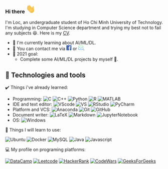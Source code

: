 ### Hi there <img src="assets/wave.gif" width="30px">

I'm Loc, an undergraduate student of Ho Chi Minh University of Technology. I'm studying in Computer Science department and trying my best not to fail any subjects :satisfied:. Here is my [CV](cv).

- :seedling: I'm currently learning about AI/ML/DL.
- :e-mail: You can contact me via [![Facebook][fb]](https://www.facebook.com/loc.le1011) or [![Gmail][mail]](mailAddress).
- :goal_net: 2021 goal:
  - Complete some AI/ML/DL projects by myself :muscle:.

## :wrench: Technologies and tools

:heavy_check_mark: Things i've already learned:

- Programming: ![C][c] ![C++][cpp] ![Python][py] ![R][r] ![MATLAB][m]
- IDE and text editor: ![VScode][vsc] ![VS][vs] ![RStudio][rstudio] ![PyCharm][pych]
- Platform and VCS: ![Anaconda][conda] ![Git][git] ![GitHub][github]
- Document writer: ![LaTeX][tex] ![Markdown][md] ![JupyterNotebook][jupynote]
- OS: ![Windows][win]

:muscle: Things I will learn to use:

![Ubuntu][ubuntu] ![Docker][docker] ![MySQL][mysql] ![Java][java] ![Javascript][js]

:computer: My profile on programing platforms:

[![DataCamp][datacamp]](https://www.datacamp.com/profile/locle1011)
[![Leetcode][leetcode]](https://leetcode.com/locle1011)
[![HackerRank][hackerrank]](https://www.hackerrank.com/loc_le1011)
[![CodeWars][codewars]](https://www.codewars.com/users/loc.le1011)
[![GeeksForGeeks][gfg]](https://auth.geeksforgeeks.org/user/locle1011/practice/)

<!-- ## &#x1f4c8; GitHub Stats

<a href="https://github.com/locle1011">
  <img align="center" src="https://github-readme-stats.vercel.app/api?username=locle1011&show_icons=true&line_height=27&count_private=true&title_color=ffffff&text_color=c9cacc&icon_color=2bbc8a&bg_color=1d1f21" alt="Loc's GitHub Stats" />
</a> -->

<!-- link to social media icon -->

[fb]: assets/facebook.png
[mail]: assets/mail-inbox-app.png

<!-- link to social media account -->

[fblink]: https://www.facebook.com/loc.le1011
[mailaddress]: loc.le1011@hcmut.edu.vn
[cv]: https://www.topcv.vn/xem-cv/DQRWVAsBAAVTUVNUDwAEB1tSV11UW1RRUV8GAQff67?utm_source=link_i_topcv&utm_campaign=link_i_topcv&utm_medium=link_i_topcv

<!-- Icon links -->

<!-- Programing -->
[c]: https://img.shields.io/badge/--A8B9CC?style=flat&logo=c&logoColor=white
[cpp]: https://img.shields.io/badge/-C++-00599C?style=flat&logo=c%2b%2b&logoColor=white
[py]: https://img.shields.io/badge/-Python-3776AB?style=flat&logo=Python&logoColor=white
[r]: https://img.shields.io/badge/-R-276DC3?style=flat&logo=R&logoColor=white
[m]: https://img.shields.io/badge/-MATLAB-CC342D?style=flat
[java]: https://img.shields.io/badge/-Java-007396?style=flat&logo=java&logoColor=white
[js]: https://img.shields.io/badge/-JavaScript-F7DF1E?style=flat&logo=javascript&logoColor=black

<!-- IDE and text editor -->
[vsc]: https://img.shields.io/badge/-Visual%20Studio%20Code-007ACC?style=flat&logo=visualstudiocode&logoColor=white
[vs]: https://img.shields.io/badge/-Visual%20Studio-5C2D91?style=flat&logo=visualstudio&logoColor=white
[rstudio]: https://img.shields.io/badge/-RStudio-75AADB?style=flat&logo=rstudio&logoColor=white
[pych]: https://img.shields.io/badge/-PyCharm-000000?style=flat&logo=pycharm&logoColor=white

<!-- Platform and VCS -->
[conda]: https://img.shields.io/badge/-Anaconda-44A833?style=flat&logo=anaconda&logoColor=white
[docker]: https://img.shields.io/badge/-Docker-2496ED?style=flat&logo=docker&logoColor=white
[git]: https://img.shields.io/badge/-Git-F05032?style=flat&logo=git&logoColor=white
[github]: https://img.shields.io/badge/-GitHub-181717?style=flat&logo=github&logoColor=white


<!-- Document writer-->
[tex]: https://img.shields.io/badge/-LaTeX-008080?style=flat&logo=latex&logoColor=white
[md]: https://img.shields.io/badge/-Markdown-000000?style=flat&logo=markdown&logoColor=white
[jupynote]: https://img.shields.io/badge/-Jupyter%20Notebook-F37626?style=flat&logo=jupyter&logoColor=white

<!-- OS -->
[win]: https://img.shields.io/badge/-Windows-0078D6?style=flat&logo=windows&logoColor=white
[ubuntu]: https://img.shields.io/badge/-Ubuntu-E95420?style=flat&logo=ubuntu&logoColor=white

<!-- Database -->
[mysql]: https://img.shields.io/badge/-MySQL-4479A1?style=flat&logo=mysql&logoColor=white

<!-- Programming platforms -->
[datacamp]: https://img.shields.io/badge/-DataCamp-03ef62?style=flat&logo=datacamp&logoColor=black
[hackerrank]: https://img.shields.io/badge/-HackerRank-00EA64?style=flat&logo=hackerrank&logoColor=black
[leetcode]: https://img.shields.io/badge/-LeetCode-FFA116?style=flat&logo=leetcode&logoColor=black
[codewars]: https://img.shields.io/badge/-CodeWars-B1361E?style=flat&logo=codewars&logoColor=white
[gfg]: https://img.shields.io/badge/-GeeksforGeeks-2F8D46?style=flat&logo=geeksforgeeks&logoColor=white
